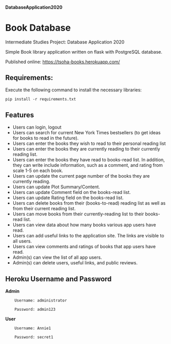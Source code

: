 #### DatabaseApplication2020
# Book Database
Intermediate Studies Project: Database Application 2020

Simple Book library application written on flask with PostgreSQL database.
 
Published online: 
https://tsoha-books.herokuapp.com/

## Requirements:

Execute the following command to install the necessary libraries:<br />

`pip install -r requirements.txt`

## Features
* Users can login, logout 
* Users can search for current New York Times bestsellers (to get ideas for books to read in the future).
* Users can enter the books they wish to read to their personal reading list
* Users can enter the books they are currently reading to their currently reading list.
* Users can enter the books they have read to books-read list. In addition, they can write include information, such as a comment,
  and rating from scale 1-5 on each book.
* Users can update the current page number of the books they are currently reading.
* Users can update Plot Summary/Content.
* Users can update Comment field on the books-read list.
* Users can update Rating field on the books-read list.
* Users can delete books from their (books-to-read) reading list as well as from their current reading list.
* Users can move books from their currently-reading list to their books-read list.
* Users can view data about how many books various app users have read.
* Users can add useful links to the application site. The links are visible to all users.
* Users can view comments and ratings of books that app users have read.
* Admin(s) can view the list of all app users.
* Admin(s) can delete users, useful links, and public reviews. 
  

## Heroku Username and Password

**Admin**

        Username: administrator

        Password: admin123

**User**

        Username: Annie1

        Password: secret1
